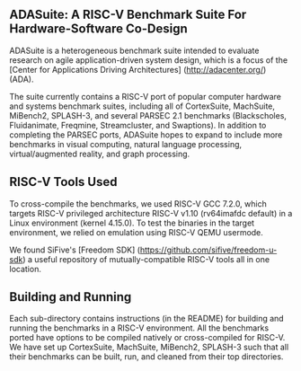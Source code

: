 ## ADASuite: A RISC-V Benchmark Suite For Hardware-Software Co-Design

ADASuite is a heterogeneous benchmark suite intended to evaluate research
on agile application-driven system design, which is a focus of the
[Center for Applications Driving Architectures] (http://adacenter.org/) (ADA).

The suite currently contains a RISC-V port of popular computer hardware and systems
benchmark suites, including all of CortexSuite, MachSuite, MiBench2, SPLASH-3, and several
PARSEC 2.1 benchmarks (Blackscholes, Fluidanimate, Freqmine, Streamcluster, and Swaptions).
In addition to completing the PARSEC ports, ADASuite hopes to expand to include more benchmarks
in visual computing, natural language processing, virtual/augmented reality, and graph processing.

## RISC-V Tools Used

To cross-compile the benchmarks, we used RISC-V GCC 7.2.0, which targets RISC-V privileged architecture RISC-V v1.10
(rv64imafdc default) in a Linux environment (kernel  4.15.0). To test the binaries in the target environment,
we relied on emulation using RISC-V QEMU usermode.

We found SiFive's [Freedom SDK] (https://github.com/sifive/freedom-u-sdk) a useful repository
of mutually-compatible RISC-V tools all in one location. 


## Building and Running

Each sub-directory contains instructions (in the README) for building and running the benchmarks in a RISC-V environment.
All the benchmarks ported have options to be compiled natively or cross-compiled for RISC-V.
We have set up CortexSuite, MachSuite, MiBench2, SPLASH-3 such that all their benchmarks can be built, run, and cleaned from
their top directories. 

